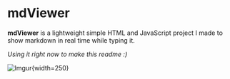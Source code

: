 # mdViewer

**mdViewer** is a lightweight simple HTML and JavaScript project I made to show markdown in real time while typing it.

*Using it right now to make this readme :)*

![Imgur](https://i.imgur.com/NaaX28r.png){width=250}
